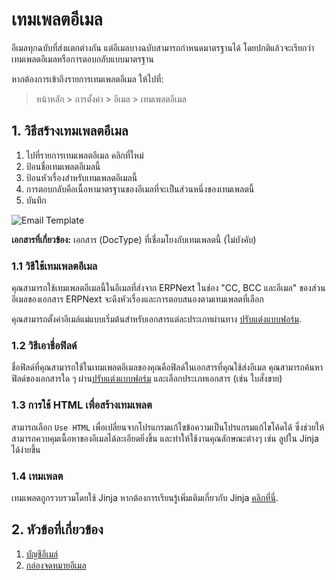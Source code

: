 # เทมเพลตอีเมล

อีเมลทุกฉบับที่ส่งแตกต่างกัน แต่อีเมลบางฉบับสามารถกำหนดมาตรฐานได้ โดยปกติแล้วจะเรียกว่าเทมเพลตอีเมลหรือการตอบกลับแบบมาตรฐาน

หากต้องการเข้าถึงรายการเทมเพลตอีเมล ให้ไปที่:

> หน้าหลัก > การตั้งค่า > อีเมล > เทมเพลตอีเมล

## 1. วิธีสร้างเทมเพลตอีเมล
1. ไปที่รายการเทมเพลตอีเมล คลิกที่ใหม่
1. ป้อนชื่อเทมเพลตอีเมลนี้
1. ป้อนหัวเรื่องสำหรับเทมเพลตอีเมลนี้
1. การตอบกลับคือเนื้อหามาตรฐานของอีเมลที่จะเป็นส่วนหนึ่งของเทมเพลตนี้
1. บันทึก

<img class="screenshot" alt="Email Template" src="{{docs_base_url}}/assets/img/setup/email/email-template-example.png">

**เอกสารที่เกี่ยวข้อง:** เอกสาร (DocType) ที่เชื่อมโยงกับเทมเพลตนี้ (ไม่บังคับ) 

### 1.1 วิธีใช้เทมเพลตอีเมล
คุณสามารถใช้เทมเพลตอีเมลนี้ในอีเมลที่ส่งจาก ERPNext ในช่อง "CC, BCC และอีเมล" ของส่วนอีเมลของเอกสาร ERPNext จะดึงหัวเรื่องและการตอบสนองตามเทมเพลตที่เลือก

คุณสามารถตั้งค่าอีเมล์แม่แบบเริ่มต้นสำหรับเอกสารแต่ละประเภทผ่านทาง [ปรับแต่งแบบฟอร์ม](/docs/user/manual/th/customize-erpnext/customize-form).

### 1.2 วิธีเอาชื่อฟิลด์
ชื่อฟิลด์ที่คุณสามารถใช้ในเทมเพลตอีเมลของคุณคือฟิลด์ในเอกสารที่คุณใช้ส่งอีเมล คุณสามารถค้นหาฟิลด์ของเอกสารใด ๆ ผ่าน[ปรับแต่งแบบฟอร์ม](/docs/user/manual/th/customize-erpnext/customize-form) และเลือกประเภทเอกสาร (เช่น ใบสั่งขาย)

### 1.3 การใช้ HTML เพื่อสร้างเทมเพลต 

สามารถเลือก `Use HTML` เพื่อเปลี่ยนจากโปรแกรมแก้ไขข้อความเป็นโปรแกรมแก้ไขโค้ดได้ ซึ่งช่วยให้สามารถควบคุมเนื้อหาของอีเมลได้ละเอียดยิ่งขึ้น และทำให้ใช้งานคุณลักษณะต่างๆ เช่น ลูปใน Jinja ได้ง่ายขึ้น


### 1.4 เทมเพลต
เทมเพลตถูกรวบรวมโดยใช้ Jinja หากต้องการเรียนรู้เพิ่มเติมเกี่ยวกับ Jinja [คลิกที่นี่](https://jinja.palletsprojects.com/th/2.10.x/).

## 2. หัวข้อที่เกี่ยวข้อง
1. [บัญชีอีเมล์](/docs/user/manual/th/setting-up/email/email-account)
1. [กล่องจดหมายอีเมล](/docs/user/manual/th/setting-up/email/email-inbox)

